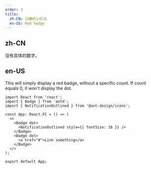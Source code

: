 ```yaml
---
order: 3
title:
  zh-CN: 讨嫌的小红点
  en-US: Red badge
---
```


## zh-CN

没有具体的数字。

## en-US

This will simply display a red badge, without a specific count. If count equals 0, it won't display the dot.

```tsx
import React from 'react';
import { Badge } from 'antd';
import { NotificationOutlined } from '@ant-design/icons';

const App: React.FC = () => (
  <>
    <Badge dot>
      <NotificationOutlined style={{ fontSize: 16 }} />
    </Badge>
    <Badge dot>
      <a href="#">Link something</a>
    </Badge>
  </>
);

export default App;
```

